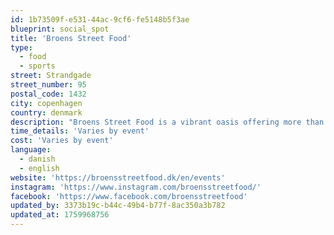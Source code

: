 ```yaml
---
id: 1b73509f-e531-44ac-9cf6-fe5148b5f3ae
blueprint: social_spot
title: 'Broens Street Food'
type:
  - food
  - sports
street: Strandgade
street_number: 95
postal_code: 1432
city: copenhagen
country: denmark
description: "Broens Street Food is a vibrant oasis offering more than just food and drinks. Throughout the season, they host various events such as social rungs, yoga sessions, social dining, and much more. Make sure to stay updated so you don't miss out on anything."
time_details: 'Varies by event'
cost: 'Varies by event'
language:
  - danish
  - english
website: 'https://broensstreetfood.dk/en/events'
instagram: 'https://www.instagram.com/broensstreetfood/'
facebook: 'https://www.facebook.com/broensstreetfood'
updated_by: 3373b19c-b44c-49b4-b77f-8ac350a3b782
updated_at: 1759968756
---
```

